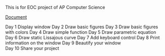 This is for EOC project of AP Computer Science

[Document](https://docs.google.com/document/d/1FI6r0muJTxsn2-u1Swa2I0XEDrxXNRmCM8TojDZhi8A/edit?usp=sharing)


Day 1
	Display window
Day 2
	Draw basic figures
Day 3
	Draw basic figures with colors
Day 4
	Draw simple function
Day 5 
	Draw parametric equation
Day 6
	Draw static Lissajous curve
Day 7
	Add keyboard control
Day 8
	Print information on the window
Day 9
	Beautify your window	
Day 10
	Share your project
